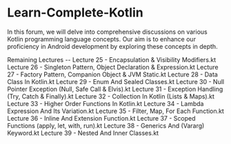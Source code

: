 # Learn-Complete-Kotlin
In this forum, we will delve into comprehensive discussions on various Kotlin programming language concepts. Our aim is to enhance our proficiency in Android development by exploring these concepts in depth.

Remaining Lectures --
Lecture 25 - Encapsulation & Visibility Modifiers.kt
Lecture 26 - Singleton Pattern, Object Declaration & Expression.kt
Lecture 27 - Factory Pattern, Companion Object & JVM Static.kt
Lecture 28 - Data Class In Kotlin.kt
Lecture 29 - Enum And Sealed Classes.kt
Lecture 30 - Null Pointer Exception (Null, Safe Call & Elvis).kt
Lecture 31 - Exception Handling (Try, Catch & Finally).kt
Lecture 32 - Collection In Kotlin (Lists & Maps).kt
Lecture 33 - Higher Order Functions In Kotlin.kt
Lecture 34 - Lambda Expression And Its Variation.kt
Lecture 35 - Filter, Map, For Each Function.kt
Lecture 36 - Inline And Extension Function.kt
Lecture 37 - Scoped Functions (apply, let, with, run).kt
Lecture 38 - Generics And (Vararg) Keyword.kt
Lecture 39 - Nested And Inner Classes.kt